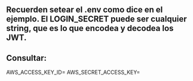 ## Recuerden setear el .env como dice en el ejemplo. El LOGIN_SECRET puede ser cualquier string, que es lo que encodea y decodea los JWT. 

## Consultar: 
AWS_ACCESS_KEY_ID=
AWS_SECRET_ACCESS_KEY=